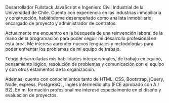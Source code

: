 Desarrollador Fullstack JavaScript e Ingeniero Civil Industrial de la Universidad de Chile. Cuento con experiencia en las industrias inmobiliaria y construcción, habiéndome desempeñado como analista inmobiliario, encargado de proyecto y administrador de contratos. 

Actualmente me encuentro en la búsqueda de una reinvención laboral de la mano de la programación para poder seguir mi desarrollo profesional en esta área. Me interesa aprender nuevos lenguajes y metodologías para poder enfrentar los problemas de mi equipo de trabajo. 

Tengo desarrolladas mis habilidades interpersonales, de trabajo en equipo, pensamiento lógico, resolución de problemas y comunicación con el equipo y con otros estamentos de la organización. 

Además, cuento con conocimientos tanto de HTML, CSS, Bootstrap, jQuery, Node, express, PostgreSQL, inglés intermedio alto (FCE aprobado con A / B2). En mi formación profesional me interesé especialmente en el diseño y evaluación de proyectos.
